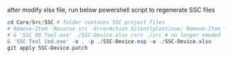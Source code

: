
after modify xlsx file, run below powershell script to regenerate SSC files

```powershell
cd Core/Src/SSC # folder contains SSC project files
# Remove-Item -Recurse src -ErrorAction SilentlyContinue; Remove-Item *.xml -ErrorAction SilentlyContinue; Remove-Item *.bak -ErrorAction SilentlyContinue
# & 'SSC OD Tool.exe' ./SSC-Device.xlsx /src ./src # no longer needed
& 'SSC Tool Cmd.exe' -o . -p ./SSC-Device.esp -a ./SSC-Device.xlsx
git apply SSC-Device.patch
```
